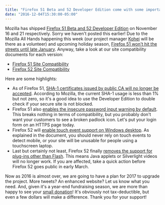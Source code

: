 ```yaml
---
title: "Firefox 51 Beta and 52 Developer Edition come with some important changes"
date: "2016-12-04T15:30:00-05:00"
---
```

Mozilla has shipped [Firefox 51 Beta and 52 Developer Edition](https://www.mozilla.org/firefox/channel/desktop/) on November 16 and 21 respectively. Sorry we haven't posted this earlier! Due to the Mozilla All Hands happening this week (our project manager [Kohei](https://mozillians.org/u/kohei.yoshino/) will be there as a volunteer) and upcoming holiday season, [Firefox 51 won't hit the streets until late January](http://release.mozilla.org/firefox/50/2016/11/22/Firefox50-planned-dot-release.html). Anyway, take a look at our site compatibility documents for each version:

* [Firefox 51 Site Compatibility](https://www.fxsitecompat.com/en-CA/versions/51/)
* [Firefox 52 Site Compatibility](https://www.fxsitecompat.com/en-CA/versions/52/)

Here are some highlights:

* As of Firefox 51, [SHA-1 certificates issued by public CA will no longer be accepted](https://www.fxsitecompat.com/en-CA/docs/2016/sha-1-certificates-issued-by-public-ca-will-no-longer-be-accepted/). According to Mozilla, the current SHA-1 usage is less than 1% but not zero, so it's a good idea to use the Developer Edition to double check if your secure site is not blocked.
* Firefox 51 also [enables the insecure password input warning by default](https://www.fxsitecompat.com/en-CA/docs/2016/insecure-password-input-warning-will-be-enabled-by-default/). This breaks nothing in terms of compatibility, but you probably don't want your customers to see a broken padlock icon. Let's put your login form on an HTTPS page today.
* Firefox 52 will [enable touch event support on Windows desktop](https://www.fxsitecompat.com/en-CA/docs/2016/touch-event-support-has-been-re-enabled-on-windows-desktop/). As explained in the document, you should never rely on touch events to detect mobile, or your site will be unusable for people using a touchscreen laptop.
* Last but certainly not least, Firefox 52 finally [removes the support for plug-ins other than Flash](https://www.fxsitecompat.com/en-CA/docs/2016/plug-in-support-has-been-dropped-other-than-flash/). This means Java applets or Silverlight videos will no longer work. If you are affected, take a quick action before Firefox 52 goes public in early March.

Now as 2016 is almost over, we are going to have a plan for 2017 to upgrade the project. More tweets? An enhanced website? Let us know what you need. And, given it's a year-end fundraising season, we are more than happy to see your [small donation](https://www.fxsitecompat.com/en-CA/contribute/#donate-to-us)! It's obviously not tax-deductible, but even a few dollars will make a difference. Thank you for your support!
